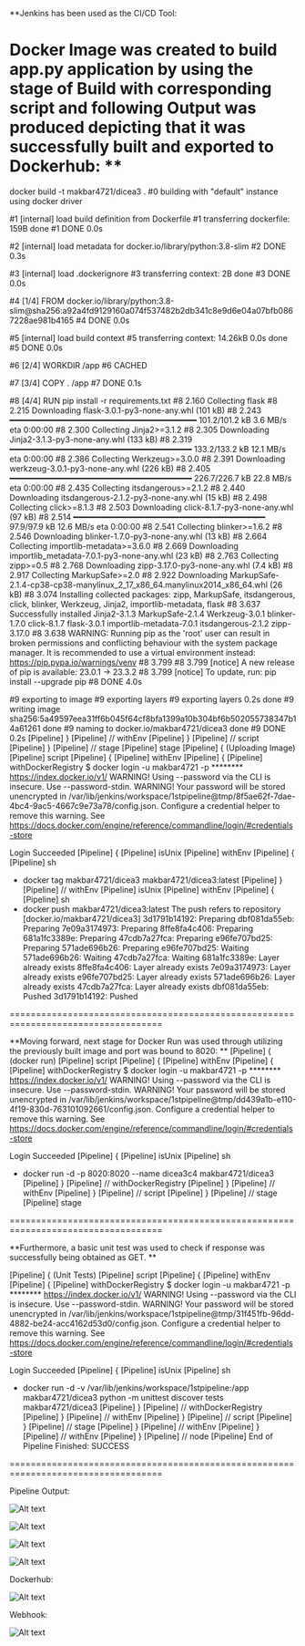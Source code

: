 **Jenkins has been used as the CI/CD Tool:


Docker Image was created to build app.py application by using the stage of Build with corresponding script and following Output was produced depicting that it was successfully built and exported to Dockerhub:
**
==================================================================================
docker build -t makbar4721/dicea3 .
#0 building with "default" instance using docker driver

#1 [internal] load build definition from Dockerfile
#1 transferring dockerfile: 159B done
#1 DONE 0.0s

#2 [internal] load metadata for docker.io/library/python:3.8-slim
#2 DONE 0.3s

#3 [internal] load .dockerignore
#3 transferring context: 2B done
#3 DONE 0.0s

#4 [1/4] FROM docker.io/library/python:3.8-slim@sha256:a92a4fd9129160a074f537482b2db341c8e9d6e04a07bfb0867228ae981b4165
#4 DONE 0.0s

#5 [internal] load build context
#5 transferring context: 14.26kB 0.0s done
#5 DONE 0.0s

#6 [2/4] WORKDIR /app
#6 CACHED

#7 [3/4] COPY . /app
#7 DONE 0.1s

#8 [4/4] RUN pip install -r requirements.txt
#8 2.160 Collecting flask
#8 2.215   Downloading flask-3.0.1-py3-none-any.whl (101 kB)
#8 2.243      ━━━━━━━━━━━━━━━━━━━━━━━━━━━━━━━━━━━━━━━ 101.2/101.2 kB 3.6 MB/s eta 0:00:00
#8 2.300 Collecting Jinja2>=3.1.2
#8 2.305   Downloading Jinja2-3.1.3-py3-none-any.whl (133 kB)
#8 2.319      ━━━━━━━━━━━━━━━━━━━━━━━━━━━━━━━━━━━━━━ 133.2/133.2 kB 12.1 MB/s eta 0:00:00
#8 2.386 Collecting Werkzeug>=3.0.0
#8 2.391   Downloading werkzeug-3.0.1-py3-none-any.whl (226 kB)
#8 2.405      ━━━━━━━━━━━━━━━━━━━━━━━━━━━━━━━━━━━━━━ 226.7/226.7 kB 22.8 MB/s eta 0:00:00
#8 2.435 Collecting itsdangerous>=2.1.2
#8 2.440   Downloading itsdangerous-2.1.2-py3-none-any.whl (15 kB)
#8 2.498 Collecting click>=8.1.3
#8 2.503   Downloading click-8.1.7-py3-none-any.whl (97 kB)
#8 2.514      ━━━━━━━━━━━━━━━━━━━━━━━━━━━━━━━━━━━━━━━━ 97.9/97.9 kB 12.6 MB/s eta 0:00:00
#8 2.541 Collecting blinker>=1.6.2
#8 2.546   Downloading blinker-1.7.0-py3-none-any.whl (13 kB)
#8 2.664 Collecting importlib-metadata>=3.6.0
#8 2.669   Downloading importlib_metadata-7.0.1-py3-none-any.whl (23 kB)
#8 2.763 Collecting zipp>=0.5
#8 2.768   Downloading zipp-3.17.0-py3-none-any.whl (7.4 kB)
#8 2.917 Collecting MarkupSafe>=2.0
#8 2.922   Downloading MarkupSafe-2.1.4-cp38-cp38-manylinux_2_17_x86_64.manylinux2014_x86_64.whl (26 kB)
#8 3.074 Installing collected packages: zipp, MarkupSafe, itsdangerous, click, blinker, Werkzeug, Jinja2, importlib-metadata, flask
#8 3.637 Successfully installed Jinja2-3.1.3 MarkupSafe-2.1.4 Werkzeug-3.0.1 blinker-1.7.0 click-8.1.7 flask-3.0.1 importlib-metadata-7.0.1 itsdangerous-2.1.2 zipp-3.17.0
#8 3.638 WARNING: Running pip as the 'root' user can result in broken permissions and conflicting behaviour with the system package manager. It is recommended to use a virtual environment instead: https://pip.pypa.io/warnings/venv
#8 3.799 
#8 3.799 [notice] A new release of pip is available: 23.0.1 -> 23.3.2
#8 3.799 [notice] To update, run: pip install --upgrade pip
#8 DONE 4.0s

#9 exporting to image
#9 exporting layers
#9 exporting layers 0.2s done
#9 writing image sha256:5a49597eea31ff6b045f64cf8bfa1399a10b304bf6b502055738347b14a61261 done
#9 naming to docker.io/makbar4721/dicea3 done
#9 DONE 0.2s
[Pipeline] }
[Pipeline] // withEnv
[Pipeline] }
[Pipeline] // script
[Pipeline] }
[Pipeline] // stage
[Pipeline] stage
[Pipeline] { (Uploading Image)
[Pipeline] script
[Pipeline] {
[Pipeline] withEnv
[Pipeline] {
[Pipeline] withDockerRegistry
$ docker login -u makbar4721 -p ******** https://index.docker.io/v1/
WARNING! Using --password via the CLI is insecure. Use --password-stdin.
WARNING! Your password will be stored unencrypted in /var/lib/jenkins/workspace/1stpipeline@tmp/8f5ae62f-7dae-4bc4-9ac5-4667c9e73a78/config.json.
Configure a credential helper to remove this warning. See
https://docs.docker.com/engine/reference/commandline/login/#credentials-store

Login Succeeded
[Pipeline] {
[Pipeline] isUnix
[Pipeline] withEnv
[Pipeline] {
[Pipeline] sh
+ docker tag makbar4721/dicea3 makbar4721/dicea3:latest
[Pipeline] }
[Pipeline] // withEnv
[Pipeline] isUnix
[Pipeline] withEnv
[Pipeline] {
[Pipeline] sh
+ docker push makbar4721/dicea3:latest
The push refers to repository [docker.io/makbar4721/dicea3]
3d1791b14192: Preparing
dbf081da55eb: Preparing
7e09a3174973: Preparing
8ffe8fa4c406: Preparing
681a1fc3389e: Preparing
47cdb7a27fca: Preparing
e96fe707bd25: Preparing
571ade696b26: Preparing
e96fe707bd25: Waiting
571ade696b26: Waiting
47cdb7a27fca: Waiting
681a1fc3389e: Layer already exists
8ffe8fa4c406: Layer already exists
7e09a3174973: Layer already exists
e96fe707bd25: Layer already exists
571ade696b26: Layer already exists
47cdb7a27fca: Layer already exists
dbf081da55eb: Pushed
3d1791b14192: Pushed

===================================================================================

**Moving forward, next stage for Docker Run was used through utilizing the previously built image and port was bound to 8020:
**
[Pipeline] { (docker run)
[Pipeline] script
[Pipeline] {
[Pipeline] withEnv
[Pipeline] {
[Pipeline] withDockerRegistry
$ docker login -u makbar4721 -p ******** https://index.docker.io/v1/
WARNING! Using --password via the CLI is insecure. Use --password-stdin.
WARNING! Your password will be stored unencrypted in /var/lib/jenkins/workspace/1stpipeline@tmp/dd439a1b-e110-4f19-830d-763101092661/config.json.
Configure a credential helper to remove this warning. See
https://docs.docker.com/engine/reference/commandline/login/#credentials-store

Login Succeeded
[Pipeline] {
[Pipeline] isUnix
[Pipeline] sh
+ docker run -d -p 8020:8020 --name dicea3c4 makbar4721/dicea3
[Pipeline] }
[Pipeline] // withDockerRegistry
[Pipeline] }
[Pipeline] // withEnv
[Pipeline] }
[Pipeline] // script
[Pipeline] }
[Pipeline] // stage
[Pipeline] stage

===================================================================================

**Furthermore, a basic unit test was used to check if response was successfully being obtained as GET.
**

[Pipeline] { (Unit Tests)
[Pipeline] script
[Pipeline] {
[Pipeline] withEnv
[Pipeline] {
[Pipeline] withDockerRegistry
$ docker login -u makbar4721 -p ******** https://index.docker.io/v1/
WARNING! Using --password via the CLI is insecure. Use --password-stdin.
WARNING! Your password will be stored unencrypted in /var/lib/jenkins/workspace/1stpipeline@tmp/31f451fb-96dd-4882-be24-acc4162d53d0/config.json.
Configure a credential helper to remove this warning. See
https://docs.docker.com/engine/reference/commandline/login/#credentials-store

Login Succeeded
[Pipeline] {
[Pipeline] isUnix
[Pipeline] sh
+ docker run -d -v /var/lib/jenkins/workspace/1stpipeline:/app makbar4721/dicea3 python -m unittest discover tests makbar4721/dicea3
[Pipeline] }
[Pipeline] // withDockerRegistry
[Pipeline] }
[Pipeline] // withEnv
[Pipeline] }
[Pipeline] // script
[Pipeline] }
[Pipeline] // stage
[Pipeline] }
[Pipeline] // withEnv
[Pipeline] }
[Pipeline] // withEnv
[Pipeline] }
[Pipeline] // node
[Pipeline] End of Pipeline
Finished: SUCCESS

===================================================================================

Pipeline Output:

![Alt text](image-2.png)

![Alt text](image-3.png)

![Alt text](image-4.png)

![Alt text](image-5.png)



Dockerhub:

![Alt text](image-7.png)

Webhook:

![Alt text](image-8.png)

